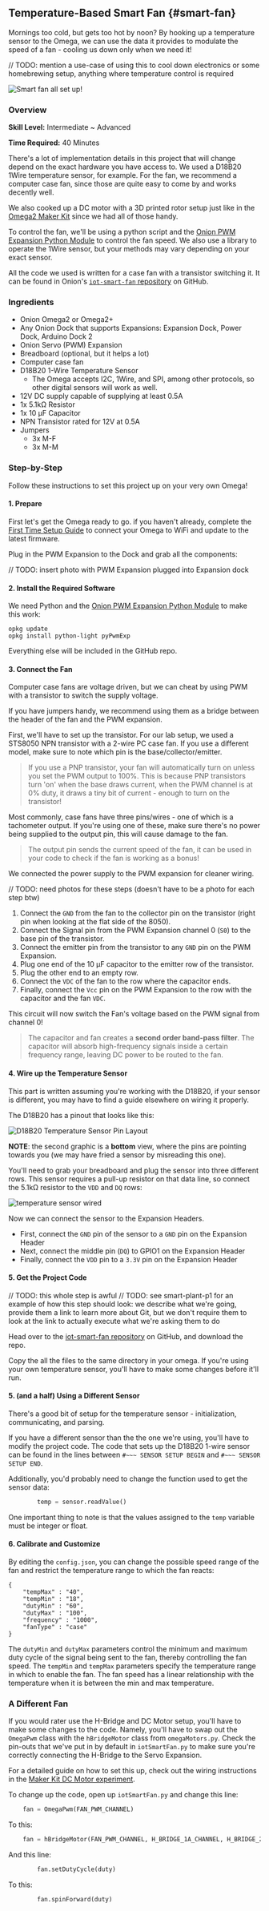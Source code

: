 ## Temperature-Based Smart Fan {#smart-fan}


Mornings too cold, but gets too hot by noon? By hooking up a temperature sensor to the Omega, we can use the data it provides to modulate the speed of a fan - cooling us down only when we need it!

// TODO: mention a use-case of using this to cool down electronics or some homebrewing setup, anything where temperature control is required

![Smart fan all set up!](./img/smart-fan-example.jpg)

### Overview

**Skill Level:** Intermediate ~ Advanced

**Time Required:** 40 Minutes

<!-- // go into some detail here about how we're going to be implementing the project //	eg. which programming language we'll be using, APIs //	include links to any api or module references -->

There's a lot of implementation details in this project that will change depend on the exact hardware you have access to. We used a D18B20 1Wire temperature sensor, for example. For the fan, we recommend a computer case fan, since those are quite easy to come by and works decently well.

We also cooked up a DC motor with a 3D printed rotor setup just like in the [Omega2 Maker Kit](https://docs.onion.io/omega2-maker-kit/maker-kit-servo-h-bridge.html) since we had all of those handy.

To control the fan, we'll be using a python script and the [Onion PWM Expansion Python Module](https://docs.onion.io/omega2-docs/pwm-expansion-python-module.html) to control the fan speed. We also use a library to operate the 1Wire sensor, but your methods may vary depending on your exact sensor.

All the code we used is written for a case fan with a transistor switching it. It can be found in Onion's [`iot-smart-fan` repository](https://github.com/OnionIoT/iot-smart-fan) on GitHub.

### Ingredients

* Onion Omega2 or Omega2+
* Any Onion Dock that supports Expansions: Expansion Dock, Power Dock, Arduino Dock 2
* Onion Servo (PWM) Expansion
* Breadboard (optional, but it helps a lot)
* Computer case fan
* D18B20 1-Wire Temperature Sensor
	* The Omega accepts I2C, 1Wire, and SPI, among other protocols, so other digital sensors will work as well.
* 12V DC supply capable of supplying at least 0.5A
* 1x 5.1kΩ Resistor
* 1x 10 μF Capacitor
* NPN Transistor rated for 12V at 0.5A
* Jumpers
    * 3x M-F
    * 3x M-M



### Step-by-Step

Follow these instructions to set this project up on your very own Omega!


#### 1. Prepare

First let's get the Omega ready to go. if you haven't already, complete the [First Time Setup Guide](https://docs.onion.io/omega2-docs/first-time-setup.html) to connect your Omega to WiFi and update to the latest firmware.

Plug in the PWM Expansion to the Dock and grab all the components:

// TODO: insert photo with PWM Expansion plugged into Expansion dock


#### 2. Install the Required Software

We need Python and the [Onion PWM Expansion Python Module](https://docs.onion.io/omega2-docs/pwm-expansion-python-module.html)  to make this work:

```
opkg update
opkg install python-light pyPwmExp
```

Everything else will be included in the GitHub repo.

#### 3. Connect the Fan

Computer case fans are voltage driven, but we can cheat by using PWM with a transistor to switch the supply voltage.

If you have jumpers handy, we recommend using them as a bridge between the header of the fan and the PWM expansion.

First, we'll have to set up the transistor. For our lab setup, we used a STS8050 NPN transistor with a 2-wire PC case fan. If you use a different model, make sure to note which pin is the base/collector/emitter.

>If you use a PNP transistor, your fan will automatically turn on unless you set the PWM output to 100%. This is because PNP transistors turn 'on' when the base draws current, when the PWM channel is at 0% duty, it draws a tiny bit of current - enough to turn on the transistor!

Most commonly, case fans have three pins/wires - one of which is a tachometer output. If you're using one of these, make sure there's no power being supplied to the output pin, this will cause damage to the fan.

>The output pin sends the current speed of the fan, it can be used in your code to check if the fan is working as a bonus!

We connected the power supply to the PWM expansion for cleaner wiring.

// TODO: need photos for these steps (doesn't have to be a photo for each step btw)

1. Connect the `GND` from the fan to the collector pin on the transistor (right pin when looking at the flat side of the 8050).
1. Connect the Signal pin from the PWM Expansion channel 0 (`S0`) to the base pin of the transistor.
1. Connect the emitter pin from the transistor to any `GND` pin on the PWM Expansion.
1. Plug one end of the 10 μF capacitor to the emitter row of the transistor.
1. Plug the other end to an empty row.
1. Connect the `VDC` of the fan to the row where the capacitor ends.
1. Finally, connect the `Vcc` pin on the PWM Expansion to the row with the capacitor and the fan `VDC`.

This circuit will now switch the Fan's voltage based on the PWM signal from channel 0!

>The capacitor and fan creates a **second order band-pass filter**. The capacitor will absorb high-frequency signals inside a certain frequency range, leaving DC power to be routed to the fan.

#### 4. Wire up the Temperature Sensor

This part is written assuming you're working with the D18B20, if your sensor is different, you may have to find a guide elsewhere on wiring it properly.

The D18B20 has a pinout that looks like this:

![D18B20 Temperature Sensor Pin Layout](https://raw.githubusercontent.com/OnionIoT/Onion-Docs/master/Omega2/Kit-Guides/img/DS18B20-pin-layout.png)

**NOTE**: the second graphic is a **bottom** view, where the pins are pointing towards you (we may have fried a sensor by misreading this one).

You'll need to grab your breadboard and plug the sensor into three different rows. This sensor requires a pull-up resistor on that data line, so connect the 5.1kΩ resistor to the `VDD` and `DQ` rows:

![temperature sensor wired](./img/smart-fan-sensor-circuit.jpg)

Now we can connect the sensor to the Expansion Headers.

* First, connect the `GND` pin of the sensor to a `GND` pin on the Expansion Header
* Next, connect the middle pin (`DQ`) to GPIO1 on the Expansion Header
* Finally, connect the `VDD` pin to a `3.3V` pin on the Expansion Header


#### 5. Get the Project Code

// TODO: this whole step is awful
// TODO: see smart-plant-p1 for an example of how this step should look: we describe what we're going, provide them a link to learn more about Git, but we don't require them to look at the link to actually execute what we're asking them to do

Head over to the [iot-smart-fan repository](https://github.com/OnionIoT/iot-smart-fan) on GitHub, and download the repo.

Copy the all the files to the same directory in your omega. If you're using your own temperature sensor, you'll have to make some changes before it'll run.

#### 5. (and a half) Using a Different Sensor

There's a good bit of setup for the temperature sensor - initialization, communicating, and parsing.

If you have a different sensor than the the one we're using, you'll have to modify the project code. The code that sets up the D18B20 1-wire sensor can be found in the lines between `#~~~ SENSOR SETUP BEGIN` and `#~~~ SENSOR SETUP END`.

Additionally, you'd probably need to change the function used to get the sensor data:

``` python
        temp = sensor.readValue()
```


One important thing to note is that the values assigned to the `temp` variable must be integer or float.

#### 6. Calibrate and Customize

By editing the `config.json`, you can change the possible speed range of the fan and restrict the temperature range to which the fan reacts:

```
{
    "tempMax" : "40",
    "tempMin" : "18",
    "dutyMin" : "60",
    "dutyMax" : "100",
    "frequency" : "1000",
    "fanType" : "case"
}
```

The `dutyMin` and `dutyMax` parameters control the minimum and maximum duty cycle of the signal being sent to the fan, thereby controlling the fan speed. The `tempMin` and `tempMax` parameters specify the temperature range in which to enable the fan. The fan speed has a linear relationship with the temperature when it is between the min and max temperature.


### A Different Fan

If you would rater use the H-Bridge and DC Motor setup, you'll have to make some changes to the code. Namely, you'll have to swap out the `OmegaPwm` class with the `hBridgeMotor` class from `omegaMotors.py`. Check the pin-outs that we've put in by default in `iotSmartFan.py` to make sure you're correctly connecting the H-Bridge to the Servo Expansion.

For a detailed guide on how to set this up, check out the wiring instructions in the [Maker Kit DC Motor experiment](https://docs.onion.io/omega2-maker-kit/maker-kit-servo-dimming-led.html).


To change up the code, open up `iotSmartFan.py` and change this line:

``` python
    fan = OmegaPwm(FAN_PWM_CHANNEL)
```


To this:
``` python
    fan = hBridgeMotor(FAN_PWM_CHANNEL, H_BRIDGE_1A_CHANNEL, H_BRIDGE_2A_CHANNEL)
```

And this line:

``` python
        fan.setDutyCycle(duty)
```

To this:

``` python
        fan.spinForward(duty)
```
